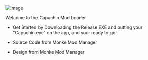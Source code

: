 ![image](https://github.com/user-attachments/assets/26ba4593-d5ca-4f67-a199-08aa67b6d56f)


Welcome to the Capuchin Mod Loader

- Get Started by Downloading the Release EXE and putting your "Capuchin.exe" on the app, and your ready to go!

- Source Code from Monke Mod Manager
- Design from Monke Mod Manager

